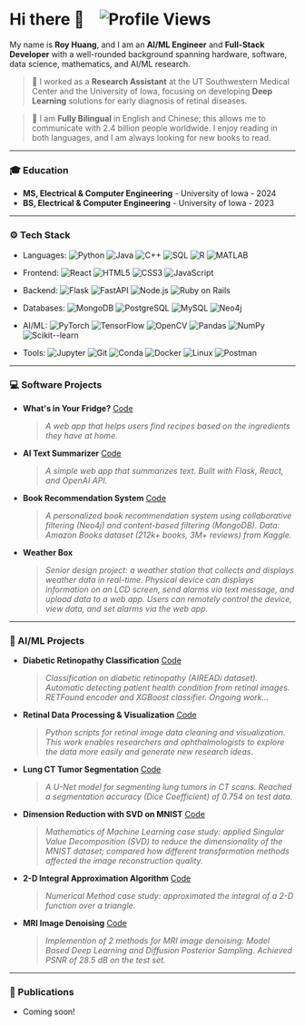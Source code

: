 # Hi there 👋 &nbsp;&nbsp; ![Profile Views](https://komarev.com/ghpvc/?username=RoyH11&color=blue)

My name is **Roy Huang**, and I am an **AI/ML Engineer** and **Full-Stack Developer**
with a well-rounded background spanning hardware, software, data science, mathematics, and AI/ML research.

> 💼 I worked as a **Research Assistant** at the UT Southwestern Medical Center and the University of Iowa, 
focusing on developing **Deep Learning** solutions for early diagnosis of retinal diseases.

> 📜 I am **Fully Bilingual** in English and Chinese; 
this allows me to communicate with 2.4 billion people worldwide. 
I enjoy reading in both languages, and I am always looking for new books to read.


---

### 🎓 Education

- **MS, Electrical & Computer Engineering** - University of Iowa - 2024
- **BS, Electrical & Computer Engineering** - University of Iowa - 2023


---

### ⚙️ Tech Stack

- Languages:
![Python](https://img.shields.io/badge/Python-3776AB?style=flat&logo=python&logoColor=white)
![Java](https://img.shields.io/badge/Java-007396?style=flat&logo=java&logoColor=white)
![C++](https://img.shields.io/badge/C++-00599C?style=flat&logo=c%2B%2B&logoColor=white)
![SQL](https://img.shields.io/badge/SQL-4479A1?style=flat&logo=postgresql&logoColor=white)
![R](https://img.shields.io/badge/R-276DC3?style=flat&logo=r&logoColor=white)
![MATLAB](https://img.shields.io/badge/MATLAB-0076A8?style=flat&logo=Mathworks&logoColor=white)

- Frontend:
![React](https://img.shields.io/badge/React-20232A?style=flat&logo=react&logoColor=61DAFB)
![HTML5](https://img.shields.io/badge/HTML5-E34F26?style=flat&logo=html5&logoColor=white)
![CSS3](https://img.shields.io/badge/CSS3-1572B6?style=flat&logo=css3&logoColor=white)
![JavaScript](https://img.shields.io/badge/JavaScript-F7DF1E?style=flat&logo=javascript&logoColor=black)

- Backend:
![Flask](https://img.shields.io/badge/Flask-000000?style=flat&logo=flask&logoColor=white)
![FastAPI](https://img.shields.io/badge/FastAPI-009688?style=flat&logo=fastapi&logoColor=white)
![Node.js](https://img.shields.io/badge/Node.js-339933?style=flat&logo=nodedotjs&logoColor=white)
![Ruby on Rails](https://img.shields.io/badge/Ruby_on_Rails-CC0000?style=flat&logo=ruby-on-rails&logoColor=white)

- Databases:
![MongoDB](https://img.shields.io/badge/MongoDB-47A248?style=flat&logo=mongodb&logoColor=white)
![PostgreSQL](https://img.shields.io/badge/PostgreSQL-316192?style=flat&logo=postgresql&logoColor=white)
![MySQL](https://img.shields.io/badge/MySQL-005C84?style=flat&logo=mysql&logoColor=white)
![Neo4j](https://img.shields.io/badge/Neo4j-008CC1?style=flat&logo=neo4j&logoColor=white)

- AI/ML:
![PyTorch](https://img.shields.io/badge/PyTorch-EE4C2C?style=flat&logo=pytorch&logoColor=white)
![TensorFlow](https://img.shields.io/badge/TensorFlow-FF6F00?style=flat&logo=tensorflow&logoColor=white)
![OpenCV](https://img.shields.io/badge/OpenCV-5C3EE8?style=flat&logo=opencv&logoColor=white)
![Pandas](https://img.shields.io/badge/Pandas-150458?style=flat&logo=pandas&logoColor=white)
![NumPy](https://img.shields.io/badge/NumPy-013243?style=flat&logo=numpy&logoColor=white)
![Scikit--learn](https://img.shields.io/badge/Scikit--learn-F7931E?style=flat&logo=scikitlearn&logoColor=white)

- Tools: 
![Jupyter](https://img.shields.io/badge/Jupyter-F37626?style=flat&logo=jupyter&logoColor=white)
![Git](https://img.shields.io/badge/Git-F05032?style=flat&logo=git&logoColor=white)
![Conda](https://img.shields.io/badge/Conda-352D39?style=flat&logo=anaconda&logoColor=white)
![Docker](https://img.shields.io/badge/Docker-2496ED?style=flat&logo=docker&logoColor=white)
![Linux](https://img.shields.io/badge/Linux-FCC624?style=flat&logo=linux&logoColor=black)
![Postman](https://img.shields.io/badge/Postman-FF6C37?style=flat&logo=postman&logoColor=white)



---

### 💻 Software Projects

- **What's in Your Fridge?** [Code](https://github.com/RoyH11/whats_in_your_fridge)
    > *A web app that helps users find recipes based on the ingredients they have at home.*

- **AI Text Summarizer** [Code](https://github.com/RoyH11/ai_summarizer)
    > *A simple web app that summarizes text. 
    Built with Flask, React, and OpenAI API.*

- **Book Recommendation System** [Code](https://github.com/RoyH11/MDB_final_project)
    > *A personalized book recommendation system using collaborative filtering (Neo4j) and content-based filtering (MongoDB).
    Data: Amazon Books dataset (212k+ books, 3M+ reviews) from Kaggle.*

- **Weather Box**
    > *Senior design project: a weather station that collects and displays weather data in real-time.
    Physical device can displays information on an LCD screen, send alarms via text message, and upload data to a web app.
    Users can remotely control the device, view data, and set alarms via the web app.* 

---

### 🧬 AI/ML Projects

- **Diabetic Retinopathy Classification** [Code](https://github.com/RoyH11/xgboost_project)
    > *Classification on diabetic retinopathy (AIREADi dataset). Automatic detecting patient health condition from retinal images. 
    RETFound encoder and XGBoost classifier. Ongoing work...*

- **Retinal Data Processing & Visualization** [Code](https://github.com/RoyH11/Image_Display_Panel)
    > *Python scripts for retinal image data cleaning and visualization. 
    This work enables researchers and ophthalmologists to explore the data more easily and generate new research ideas.*

- **Lung CT Tumor Segmentation** [Code](https://github.com/RoyH11/DLMI_Final_Project)
    > *A U-Net model for segmenting lung tumors in CT scans.
    Reached a segmentation accuracy (Dice Coefficient) of 0.754 on test data.*

- **Dimension Reduction with SVD on MNIST** [Code](https://github.com/RoyH11/MML_Final_Project)
    > *Mathematics of Machine Learning case study: applied Singular Value Decomposition (SVD) to reduce the dimensionality of the MNIST dataset; 
    compared how different transformation methods affected the image reconstruction quality.*

- **2-D Integral Approximation Algorithm** [Code](https://github.com/RoyH11/Numerical_Analysis_Final_Project)
    > *Numerical Method case study: approximated the integral of a 2-D function over a triangle.* 

- **MRI Image Denoising** [Code](https://github.com/RoyH11/AML-projects)
    > *Implemention of 2 methods for MRI image denoising: Model Based Deep Learning and Diffusion Posterior Sampling. 
    Achieved PSNR of 28.5 dB on the test set.*

---

### 📰 Publications
- Coming soon! 
